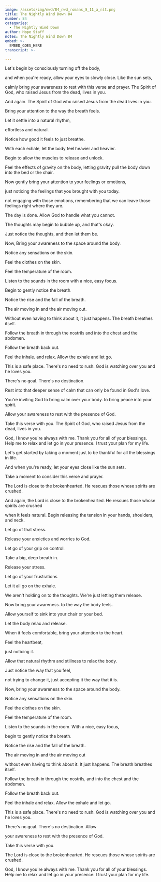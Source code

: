 ```yaml
---
image: /assets/img/nwd/84_nwd_romans_8_11_a_nlt.png
title: The Nightly Wind Down 84
number: 84
categories:
  - The Nightly Wind Down
author: Hope Staff
notes: The Nightly Wind Down 84
embed: >-
  EMBED_GOES_HERE
transcript: >-
  
---
```

Let's begin by consciously turning off the body,

and when you're ready, allow your eyes to slowly close. Like the sun sets,

calmly bring your awareness to rest with this verse and prayer. The Spirit of God, who raised Jesus from the dead, lives in you.

And again. The Spirit of God who raised Jesus from the dead lives in you.

Bring your attention to the way the breath feels.

Let it settle into a natural rhythm,

effortless and natural.

Notice how good it feels to just breathe.

With each exhale, let the body feel heavier and heavier.

Begin to allow the muscles to release and unlock.

Feel the effects of gravity on the body, letting gravity pull the body down into the bed or the chair.

Now gently bring your attention to your feelings or emotions,

just noticing the feelings that you brought with you today.

not engaging with those emotions, remembering that we can leave those feelings right where they are.

The day is done. Allow God to handle what you cannot.

The thoughts may begin to bubble up, and that's okay.

Just notice the thoughts, and then let them be.

Now, Bring your awareness to the space around the body.

Notice any sensations on the skin.

Feel the clothes on the skin.

Feel the temperature of the room.

Listen to the sounds in the room with a nice, easy focus.

Begin to gently notice the breath.

Notice the rise and the fall of the breath.

The air moving in and the air moving out.

Without even having to think about it, it just happens. The breath breathes itself.

Follow the breath in through the nostrils and into the chest and the abdomen.

Follow the breath back out.

Feel the inhale. and relax. Allow the exhale and let go.

This is a safe place. There's no need to rush. God is watching over you and he loves you.

There's no goal. There's no destination.

Rest into that deeper sense of calm that can only be found in God's love.

You're inviting God to bring calm over your body. to bring peace into your spirit.

Allow your awareness to rest with the presence of God.

Take this verse with you. The Spirit of God, who raised Jesus from the dead, lives in you.

God, I know you're always with me. Thank you for all of your blessings. Help me to relax and let go in your presence. I trust your plan for my life.


Let's get started by taking a moment just to be thankful for all the blessings in life.

And when you're ready, let your eyes close like the sun sets.

Take a moment to consider this verse and prayer.

The Lord is close to the brokenhearted. He rescues those whose spirits are crushed.

And again, the Lord is close to the brokenhearted. He rescues those whose spirits are crushed

when it feels natural. Begin releasing the tension in your hands, shoulders, and neck.

Let go of that stress.

Release your anxieties and worries to God.

Let go of your grip on control.

Take a big, deep breath in.

Release your stress.

Let go of your frustrations.

Let it all go on the exhale.

We aren't holding on to the thoughts. We're just letting them release.

Now bring your awareness. to the way the body feels.

Allow yourself to sink into your chair or your bed.

Let the body relax and release.

When it feels comfortable, bring your attention to the heart.

Feel the heartbeat,

just noticing it.

Allow that natural rhythm and stillness to relax the body.

Just notice the way that you feel,

not trying to change it, just accepting it the way that it is.

Now, bring your awareness to the space around the body.

Notice any sensations on the skin.

Feel the clothes on the skin.

Feel the temperature of the room.

Listen to the sounds in the room. With a nice, easy focus,

begin to gently notice the breath.

Notice the rise and the fall of the breath.

The air moving in and the air moving out

without even having to think about it. It just happens. The breath breathes itself.

Follow the breath in through the nostrils, and into the chest and the abdomen.

Follow the breath back out.

Feel the inhale and relax. Allow the exhale and let go.

This is a safe place. There's no need to rush. God is watching over you and he loves you.

There's no goal. There's no destination. Allow

your awareness to rest with the presence of God.

Take this verse with you.

The Lord is close to the brokenhearted. He rescues those whose spirits are crushed.

God, I know you're always with me. Thank you for all of your blessings. Help me to relax and let go in your presence. I trust your plan for my life.

